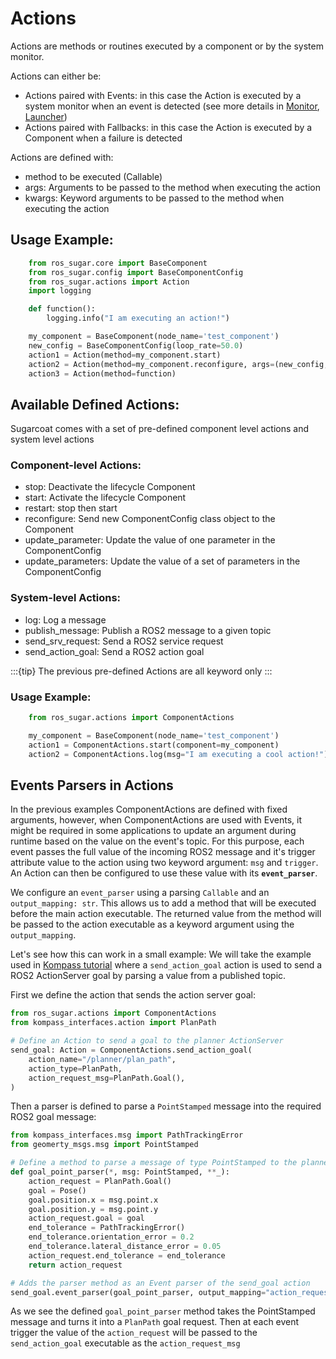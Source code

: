 # Actions

Actions are methods or routines executed by a component or by the system monitor.

Actions can either be:
- Actions paired with Events: in this case the Action is executed by a system monitor when an event is detected (see more details in [Monitor](monitor.md), [Launcher](launcher.md))
- Actions paired with Fallbacks: in this case the Action is executed by a Component when a failure is detected

Actions are defined with:
- method to be executed (Callable)
- args: Arguments to be passed to the method when executing the action
- kwargs: Keyword arguments to be passed to the method when executing the action

## Usage Example:
```python
    from ros_sugar.core import BaseComponent
    from ros_sugar.config import BaseComponentConfig
    from ros_sugar.actions import Action
    import logging

    def function():
        logging.info("I am executing an action!")

    my_component = BaseComponent(node_name='test_component')
    new_config = BaseComponentConfig(loop_rate=50.0)
    action1 = Action(method=my_component.start)
    action2 = Action(method=my_component.reconfigure, args=(new_config, True),)
    action3 = Action(method=function)
```

## Available Defined Actions:

Sugarcoat comes with a set of pre-defined component level actions and system level actions

### Component-level Actions:
- stop: Deactivate the lifecycle Component
- start: Activate the lifecycle Component
- restart: stop then start
- reconfigure: Send new ComponentConfig class object to the Component
- update_parameter: Update the value of one parameter in the ComponentConfig
- update_parameters: Update the value of a set of parameters in the ComponentConfig

### System-level Actions:
- log: Log a message
- publish_message: Publish a ROS2 message to a given topic
- send_srv_request: Send a ROS2 service request
- send_action_goal: Send a ROS2 action goal

:::{tip} The previous pre-defined Actions are all keyword only
:::

### Usage Example:
```python
    from ros_sugar.actions import ComponentActions

    my_component = BaseComponent(node_name='test_component')
    action1 = ComponentActions.start(component=my_component)
    action2 = ComponentActions.log(msg="I am executing a cool action!")
```

## Events Parsers in Actions

In the previous examples ComponentActions are defined with fixed arguments, however, when ComponentActions are used with Events, it might be required in some applications to update an argument during runtime based on the value on the event's topic. For this purpose, each event passes the full value of the incoming ROS2 message and it's trigger attribute value to the action using two keyword argument: `msg` and `trigger`. An Action can then be configured to use these value with its **`event_parser`**.

We configure an `event_parser` using a parsing `Callable` and an `output_mapping: str`. This allows us to add a method that will be executed before the main action executable. The returned value from the method will be passed to the action executable as a keyword argument using the `output_mapping`.

Let's see how this can work in a small example: We will take the example used in [Kompass tutorial](https://automatika-robotics.github.io/kompass/tutorials/events_actions.html) where a `send_action_goal` action is used to send a ROS2 ActionServer goal by parsing a value from a published topic.

First we define the action that sends the action server goal:

```python
from ros_sugar.actions import ComponentActions
from kompass_interfaces.action import PlanPath

# Define an Action to send a goal to the planner ActionServer
send_goal: Action = ComponentActions.send_action_goal(
    action_name="/planner/plan_path",
    action_type=PlanPath,
    action_request_msg=PlanPath.Goal(),
)
```
Then a parser is defined to parse a `PointStamped` message into the required ROS2 goal message:

```python
from kompass_interfaces.msg import PathTrackingError
from geomerty_msgs.msg import PointStamped

# Define a method to parse a message of type PointStamped to the planner PlanPath Goal
def goal_point_parser(*, msg: PointStamped, **_):
    action_request = PlanPath.Goal()
    goal = Pose()
    goal.position.x = msg.point.x
    goal.position.y = msg.point.y
    action_request.goal = goal
    end_tolerance = PathTrackingError()
    end_tolerance.orientation_error = 0.2
    end_tolerance.lateral_distance_error = 0.05
    action_request.end_tolerance = end_tolerance
    return action_request

# Adds the parser method as an Event parser of the send_goal action
send_goal.event_parser(goal_point_parser, output_mapping="action_request_msg")
```

As we see the defined `goal_point_parser` method takes the PointStamped message and turns it into a `PlanPath` goal request. Then at each event trigger the value of the `action_request` will be passed to the `send_action_goal` executable as the `action_request_msg`
